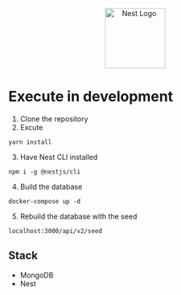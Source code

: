 <p align="center">
  <a href="http://nestjs.com/" target="blank"><img src="https://nestjs.com/img/logo-small.svg" width="120" alt="Nest Logo" /></a>
</p>

# Execute in development

1. Clone the repository
2. Excute
```
yarn install
```
3. Have Nest CLI installed
```
npm i -g @nestjs/cli
```

4. Build the database
```
docker-compose up -d
```

5. Rebuild the database with the seed
```
localhost:3000/api/v2/seed
```

## Stack
* MongoDB
* Nest